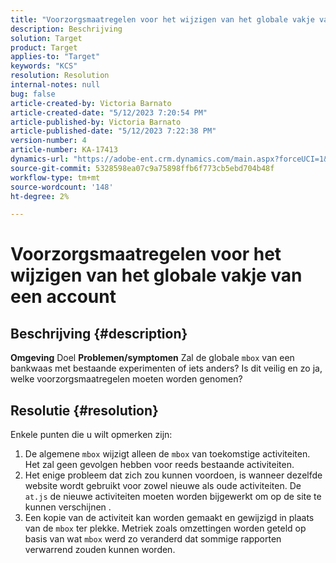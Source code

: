 ```yaml
---
title: "Voorzorgsmaatregelen voor het wijzigen van het globale vakje van een rekening"
description: Beschrijving
solution: Target
product: Target
applies-to: "Target"
keywords: "KCS"
resolution: Resolution
internal-notes: null
bug: false
article-created-by: Victoria Barnato
article-created-date: "5/12/2023 7:20:54 PM"
article-published-by: Victoria Barnato
article-published-date: "5/12/2023 7:22:38 PM"
version-number: 4
article-number: KA-17413
dynamics-url: "https://adobe-ent.crm.dynamics.com/main.aspx?forceUCI=1&pagetype=entityrecord&etn=knowledgearticle&id=5468b11a-faf0-ed11-8849-6045bd006ce9"
source-git-commit: 5328598ea07c9a75898ffb6f773cb5ebd704b48f
workflow-type: tm+mt
source-wordcount: '148'
ht-degree: 2%

---
```


# Voorzorgsmaatregelen voor het wijzigen van het globale vakje van een account

## Beschrijving {#description}

<b>Omgeving</b>
Doel
<b>Problemen/symptomen</b>
Zal de globale `mbox` van een bankwaas met bestaande experimenten of iets anders? Is dit veilig en zo ja, welke voorzorgsmaatregelen moeten worden genomen?


## Resolutie {#resolution}


Enkele punten die u wilt opmerken zijn:

1. De algemene `mbox` wijzigt alleen de `mbox` van toekomstige activiteiten. Het zal geen gevolgen hebben voor reeds bestaande activiteiten.
2. Het enige probleem dat zich zou kunnen voordoen, is wanneer dezelfde website wordt gebruikt voor zowel nieuwe als oude activiteiten. De `at.js` de nieuwe activiteiten moeten worden bijgewerkt om op de site te kunnen verschijnen .
3. Een kopie van de activiteit kan worden gemaakt en gewijzigd in plaats van de `mbox` ter plekke. Metriek zoals omzettingen worden geteld op basis van wat `mbox` werd zo veranderd dat sommige rapporten verwarrend zouden kunnen worden.


